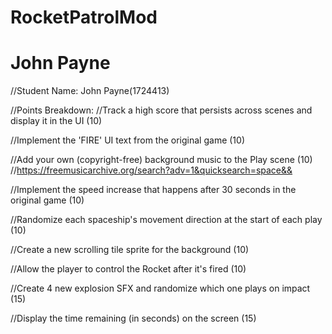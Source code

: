 # RocketPatrolMod
# John Payne

//Student Name: John Payne(1724413)

//Points Breakdown: 
//Track a high score that persists across scenes and display it in the UI (10)

//Implement the 'FIRE' UI text from the original game (10)

//Add your own (copyright-free) background music to the Play scene (10)
//https://freemusicarchive.org/search?adv=1&quicksearch=space&&

//Implement the speed increase that happens after 30 seconds in the original game (10)

//Randomize each spaceship's movement direction at the start of each play (10)

//Create a new scrolling tile sprite for the background (10)

//Allow the player to control the Rocket after it's fired (10)

//Create 4 new explosion SFX and randomize which one plays on impact (15)

//Display the time remaining (in seconds) on the screen (15)
